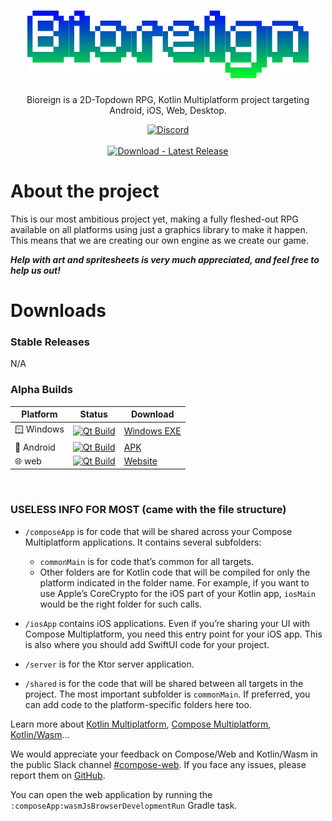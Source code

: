 
<h1 align="center">
  <img src="composeApp/src/commonMain/composeResources/drawable/BioreignTempLogo.png" alt="Temporary Logo"/>
</h1>

<p align="center">
  Bioreign is a 2D-Topdown RPG, Kotlin Multiplatform project targeting Android, iOS, Web, Desktop.
</p>

<p align="center">
  <a href="https://discord.gg/KjBDzSj5af">
    <img src="https://dcbadge.limes.pink/api/server/KjBDzSj5af" alt="Discord"/>
  </a>
  <br>
  <br>
  <a href="https://github.com/Loop312/Bioreign/releases/latest">
    <img src="https://img.shields.io/badge/Download-Latest_Release-2ea44f?logo=github&logoColor=white" alt="Download - Latest Release"/>
  </a>
</p>

# About the project
This is our most ambitious project yet, making a fully fleshed-out RPG available on all platforms using just
a graphics library to make it happen. This means that we are creating our own engine as
we create our game.

***Help with art and spritesheets is very much appreciated, and feel free to help us out!***

# Downloads

### Stable Releases
N/A

### Alpha Builds
| Platform   | Status                                                                                                                                                                                  | Download                                                                                                        |
|------------|-----------------------------------------------------------------------------------------------------------------------------------------------------------------------------------------|-----------------------------------------------------------------------------------------------------------------|
| 🪟 Windows | [![Qt Build](https://github.com/Loop312/Bioreign/actions/workflows/build-gradle-project.yml/badge.svg)](https://github.com/Loop312/Bioreign/actions/workflows/build-gradle-project.yml) | [Windows EXE](https://nightly.link/Loop312/Bioreign/workflows/build-gradle-project/Multiplatform/Bioreign-Windows.zip) |
| 📱 Android | [![Qt Build](https://github.com/Loop312/Bioreign/actions/workflows/build-gradle-project.yml/badge.svg)](https://github.com/Loop312/Bioreign/actions/workflows/build-gradle-project.yml) | [APK](https://nightly.link/Loop312/Bioreign/workflows/build-gradle-project/Multiplatform/Bioreign-Android.zip)         |
| 🌐 web     | [![Qt Build](https://github.com/Loop312/Bioreign/actions/workflows/web.yml/badge.svg)](https://github.com/Loop312/Bioreign/actions/workflows/Qt_Build.yml)                              | [Website](https://loop312.github.io/Bioreign/)                                                                  |


‎


### USELESS INFO FOR MOST (came with the file structure)
* `/composeApp` is for code that will be shared across your Compose Multiplatform applications.
  It contains several subfolders:
  - `commonMain` is for code that’s common for all targets.
  - Other folders are for Kotlin code that will be compiled for only the platform indicated in the folder name.
    For example, if you want to use Apple’s CoreCrypto for the iOS part of your Kotlin app,
    `iosMain` would be the right folder for such calls.

* `/iosApp` contains iOS applications. Even if you’re sharing your UI with Compose Multiplatform,
  you need this entry point for your iOS app. This is also where you should add SwiftUI code for your project.

* `/server` is for the Ktor server application.

* `/shared` is for the code that will be shared between all targets in the project.
  The most important subfolder is `commonMain`. If preferred, you can add code to the platform-specific folders here too.


Learn more about [Kotlin Multiplatform](https://www.jetbrains.com/help/kotlin-multiplatform-dev/get-started.html),
[Compose Multiplatform](https://github.com/JetBrains/compose-multiplatform/#compose-multiplatform),
[Kotlin/Wasm](https://kotl.in/wasm/)…

We would appreciate your feedback on Compose/Web and Kotlin/Wasm in the public Slack channel [#compose-web](https://slack-chats.kotlinlang.org/c/compose-web).
If you face any issues, please report them on [GitHub](https://github.com/JetBrains/compose-multiplatform/issues).

You can open the web application by running the `:composeApp:wasmJsBrowserDevelopmentRun` Gradle task.